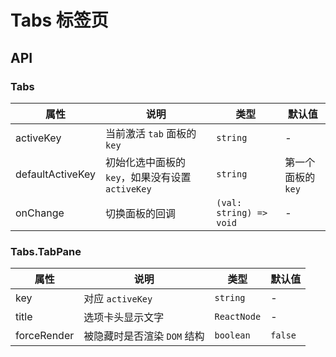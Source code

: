 # Tabs 标签页

<code src="./demos/index.tsx"></code>

## API

### Tabs

| 属性             | 说明                                             | 类型                    | 默认值             |
| ---------------- | ------------------------------------------------ | ----------------------- | ------------------ |
| activeKey        | 当前激活 `tab` 面板的 `key`                      | `string`                | -                  |
| defaultActiveKey | 初始化选中面板的 `key`，如果没有设置 `activeKey` | `string`                | 第一个面板的 `key` |
| onChange         | 切换面板的回调                                   | `(val: string) => void` | -                  |

### Tabs.TabPane

| 属性        | 说明                        | 类型        | 默认值  |
| ----------- | --------------------------- | ----------- | ------- |
| key         | 对应 `activeKey`            | `string`    | -       |
| title       | 选项卡头显示文字            | `ReactNode` | -       |
| forceRender | 被隐藏时是否渲染 `DOM` 结构 | `boolean`   | `false` |
